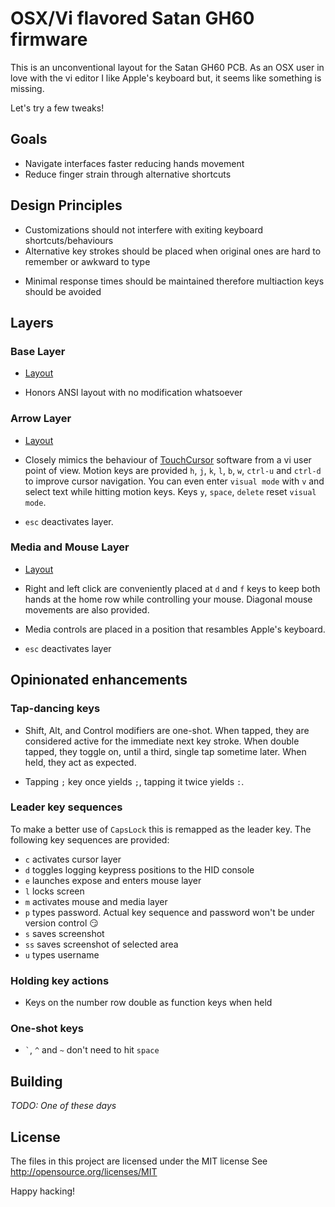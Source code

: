 # OSX/Vi flavored Satan GH60 firmware

This is an unconventional layout for the Satan GH60 PCB.
As an OSX user in love with the vi editor I like Apple's keyboard but, it seems like something is missing.

Let's try a few tweaks!

## Goals

* Navigate interfaces faster reducing hands movement
* Reduce finger strain through alternative shortcuts

## Design Principles

* Customizations should not interfere with exiting keyboard shortcuts/behaviours
* Alternative key strokes should be placed when original ones are hard to remember or awkward to type
- Minimal response times should be maintained therefore multiaction keys should be avoided

## Layers

### Base Layer

* [Layout](http://www.keyboard-layout-editor.com/#/gists/68883db060f32a591c0c847f7d6b33c7)

* Honors ANSI layout with no modification whatsoever

### Arrow Layer

* [Layout](http://www.keyboard-layout-editor.com/#/gists/909582620181ef0aac54f6435a1d4a7e)

* Closely mimics the behaviour of [TouchCursor](http://martin-stone.github.io/touchcursor/) software from a vi user point of view. Motion keys are provided `h`, `j`, `k`, `l`, `b`, `w`, `ctrl-u` and `ctrl-d` to improve cursor navigation. You can even enter `visual mode` with `v` and select text while hitting motion keys. Keys `y`, `space`, `delete` reset `visual mode`.

* `esc` deactivates layer.

### Media and Mouse Layer

* [Layout](http://www.keyboard-layout-editor.com/#/gists/aa973f0375b23a91f77178d47396fc25)

* Right and left click are conveniently placed at `d` and `f` keys to keep both hands at the home row while controlling your mouse. Diagonal mouse movements are also provided.

* Media controls are placed in a position that resambles Apple's keyboard.

* `esc` deactivates layer

## Opinionated enhancements

### Tap-dancing keys

* Shift, Alt, and Control modifiers are one-shot. When tapped, they are considered active for the immediate next key stroke. When double tapped, they toggle on, until a third, single tap sometime later. When held, they act as expected.

* Tapping `;` key once yields `;`, tapping it twice yields `:`.

### Leader key sequences

To make a better use of `CapsLock` this is remapped as the leader key. The following key sequences are provided:

* `c` activates cursor layer
* `d` toggles logging keypress positions to the HID console
* `e` launches expose and enters mouse layer
* `l` locks screen
* `m` activates mouse and media layer
* `p` types password. Actual key sequence and password won't be under version control :smirk:
* `s` saves screenshot
* `ss` saves screenshot of selected area
* `u` types username

### Holding key actions

* Keys on the number row double as function keys when held

### One-shot keys

* `` ` ``, `^` and `~` don't need to hit `space`

## Building

_TODO: One of these days_

## License

The files in this project are licensed under the MIT license
See http://opensource.org/licenses/MIT

Happy hacking!

